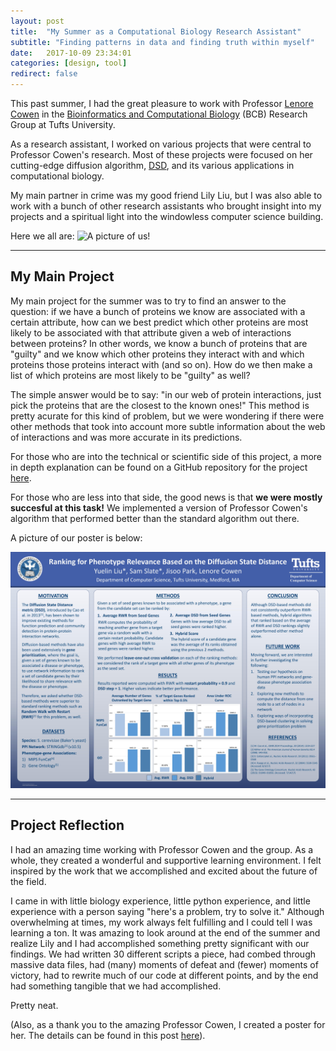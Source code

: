 ```yaml
---
layout: post
title:  "My Summer as a Computational Biology Research Assistant"
subtitle: "Finding patterns in data and finding truth within myself"
date:   2017-10-09 23:34:01
categories: [design, tool]
redirect: false
---
```


This past summer, I had the great pleasure to work with Professor [Lenore Cowen][lenore] in the [Bioinformatics and Computational Biology][BCB] (BCB) Research Group at Tufts University.

As a research assistant, I worked on various projects that were central to Professor Cowen's research. Most of these projects were focused on her cutting-edge diffusion algorithm, [DSD][DSD], and its various applications in computational biology. 

My main partner in crime was my good friend Lily Liu, but I was also able to work with a bunch of other research assistants who brought insight into my projects and a spiritual light into the windowless computer science building.

Here we all are:
![A picture of us!][bcb-pic]

---

## My Main Project

My main project for the summer was to try to find an answer to the question: if we have a bunch of proteins we know are associated with a certain attribute, how can we best predict which other proteins are most likely to be associated with that attribute given a web of interactions between proteins? In other words, we know a bunch of proteins that are "guilty" and we know which other proteins they interact with and which proteins those proteins interact with (and so on). How do we then make a list of which proteins are most likely to be "guilty" as well?

The simple answer would be to say: "in our web of protein interactions, just pick the proteins that are the closest to the known ones!" This method is pretty acurate for this kind of problem, but we were wondering if there were other methods that took into account more subtle information about the web of interactions and was more accurate in its predictions. 

For those who are into the technical or scientific side of this project, a more in depth explanation can be found on a GitHub repository for the project [here][github-repo].

For those who are less into that side, the good news is that **we were mostly succesful at this task!** We implemented a version of Professor Cowen's algorithm that performed better than the standard algorithm out there. 

A picture of our poster is below:

![poster][poster]


---

## Project Reflection

I had an amazing time working with Professor Cowen and the group. As a whole, they created a wonderful and supportive learning environment. I felt inspired by the work that we accomplished and excited about the future of the field.

I came in with little biology experience, little python experience, and little experience with a person saying "here's a problem, try to solve it." Although overwhelming at times, my work always felt fulfilling and I could tell I was learning a ton. It was amazing to look around at the end of the summer and realize Lily and I had accomplished something pretty significant with our findings. We had written 30 different scripts a piece, had combed through massive data files, had (many) moments of defeat and (fewer) moments of victory, had to rewrite much of our code at different points, and by the end had something tangible that we had accomplished.

Pretty neat. 

(Also, as a thank you to the amazing Professor Cowen, I created a poster for her. The details can be found in this post [here][plot-font]). 


[lenore]: http://www.cs.tufts.edu/~cowen/
[BCB]:   http://bcb.cs.tufts.edu/
[DSD]: http://dsd.cs.tufts.edu/
[bcb-pic]: http://bcb.cs.tufts.edu/images/IMG_2132.JPG
[github-repo]:   https://github.com/sam-slate/dsd-phenotype-ranking-example-code
[poster]: https://raw.githubusercontent.com/sam-slate/dsd-phenotype-ranking-example-code/master/FinalPoster.jpg
[plot-font]: http://www.samueljacobslate.com/design/tool/2017/09/29/plot-font.html
